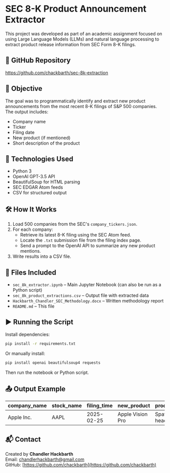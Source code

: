 # SEC 8-K Product Announcement Extractor

This project was developed as part of an academic assignment focused on using Large Language Models (LLMs) and natural language processing to extract product release information from SEC Form 8-K filings.

## 🔗 GitHub Repository
https://github.com/chackbarth/sec-8k-extraction

## 📌 Objective
The goal was to programmatically identify and extract new product announcements from the most recent 8-K filings of S&P 500 companies. The output includes:
- Company name
- Ticker
- Filing date
- New product (if mentioned)
- Short description of the product

## 🧠 Technologies Used
- Python 3
- OpenAI GPT-3.5 API
- BeautifulSoup for HTML parsing
- SEC EDGAR Atom feeds
- CSV for structured output

## 🛠️ How It Works

1. Load 500 companies from the SEC's `company_tickers.json`.
2. For each company:
   - Retrieve its latest 8-K filing using the SEC Atom feed.
   - Locate the `.txt` submission file from the filing index page.
   - Send a prompt to the OpenAI API to summarize any new product mentions.
3. Write results into a CSV file.

## 📁 Files Included
- `sec_8k_extractor.ipynb` – Main Jupyter Notebook (can also be run as a Python script)
- `sec_8k_product_extractions.csv` – Output file with extracted data
- `Hackbarth_Chandler_SEC_Methodology.docx` – Written methodology report
- `README.md` – This file

## ▶️ Running the Script

Install dependencies:

```bash
pip install -r requirements.txt
```

Or manually install:

```bash
pip install openai beautifulsoup4 requests
```

Then run the notebook or Python script.

## 📤 Output Example

| company_name | stock_name | filing_time | new_product     | product_description                 |
|--------------|------------|--------------|------------------|--------------------------------------|
| Apple Inc.   | AAPL       | 2025-02-25   | Apple Vision Pro | Spatial computing headset unveiled   |

## 📬 Contact

Created by **Chandler Hackbarth**  
Email: chandlerhackbarth@gmail.com  
GitHub: [https://github.com/chackbarth](https://github.com/chackbarth)

